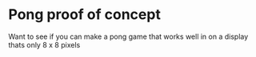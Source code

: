 # Pong proof of concept
Want to see if you can make a pong game that works well in on a display thats only 8 x 8 pixels
